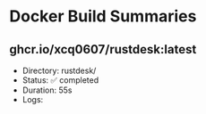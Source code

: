 # Docker Build Summaries

## ghcr.io/xcq0607/rustdesk:latest
- Directory: rustdesk/
- Status: ✅ completed
- Duration: 55s
- Logs: 
```
```

